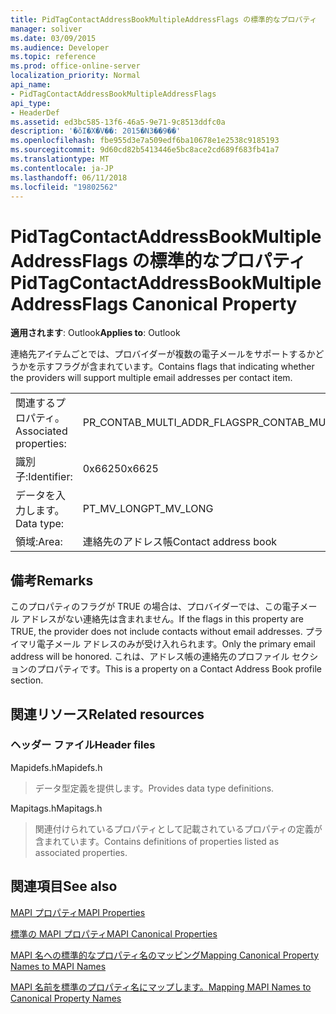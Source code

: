 ```yaml
---
title: PidTagContactAddressBookMultipleAddressFlags の標準的なプロパティ
manager: soliver
ms.date: 03/09/2015
ms.audience: Developer
ms.topic: reference
ms.prod: office-online-server
localization_priority: Normal
api_name:
- PidTagContactAddressBookMultipleAddressFlags
api_type:
- HeaderDef
ms.assetid: ed3bc585-13f6-46a5-9e71-9c8513ddfc0a
description: '�ŏI�X�V��: 2015�N3��9��'
ms.openlocfilehash: fbe955d3e7a509edf6ba10678e1e2538c9185193
ms.sourcegitcommit: 9d60cd82b5413446e5bc8ace2cd689f683fb41a7
ms.translationtype: MT
ms.contentlocale: ja-JP
ms.lasthandoff: 06/11/2018
ms.locfileid: "19802562"
---
```

# <a name="pidtagcontactaddressbookmultipleaddressflags-canonical-property"></a><span data-ttu-id="8f511-103">PidTagContactAddressBookMultipleAddressFlags の標準的なプロパティ</span><span class="sxs-lookup"><span data-stu-id="8f511-103">PidTagContactAddressBookMultipleAddressFlags Canonical Property</span></span>

  
  
<span data-ttu-id="8f511-104">**適用されます**: Outlook</span><span class="sxs-lookup"><span data-stu-id="8f511-104">**Applies to**: Outlook</span></span> 
  
<span data-ttu-id="8f511-105">連絡先アイテムごとでは、プロバイダーが複数の電子メールをサポートするかどうかを示すフラグが含まれています。</span><span class="sxs-lookup"><span data-stu-id="8f511-105">Contains flags that indicating whether the providers will support multiple email addresses per contact item.</span></span>
  
|||
|:-----|:-----|
|<span data-ttu-id="8f511-106">関連するプロパティ。</span><span class="sxs-lookup"><span data-stu-id="8f511-106">Associated properties:</span></span>  <br/> |<span data-ttu-id="8f511-107">PR_CONTAB_MULTI_ADDR_FLAGS</span><span class="sxs-lookup"><span data-stu-id="8f511-107">PR_CONTAB_MULTI_ADDR_FLAGS</span></span>  <br/> |
|<span data-ttu-id="8f511-108">識別子:</span><span class="sxs-lookup"><span data-stu-id="8f511-108">Identifier:</span></span>  <br/> |<span data-ttu-id="8f511-109">0x6625</span><span class="sxs-lookup"><span data-stu-id="8f511-109">0x6625</span></span>  <br/> |
|<span data-ttu-id="8f511-110">データを入力します。</span><span class="sxs-lookup"><span data-stu-id="8f511-110">Data type:</span></span>  <br/> |<span data-ttu-id="8f511-111">PT_MV_LONG</span><span class="sxs-lookup"><span data-stu-id="8f511-111">PT_MV_LONG</span></span>  <br/> |
|<span data-ttu-id="8f511-112">領域:</span><span class="sxs-lookup"><span data-stu-id="8f511-112">Area:</span></span>  <br/> |<span data-ttu-id="8f511-113">連絡先のアドレス帳</span><span class="sxs-lookup"><span data-stu-id="8f511-113">Contact address book</span></span>  <br/> |
   
## <a name="remarks"></a><span data-ttu-id="8f511-114">備考</span><span class="sxs-lookup"><span data-stu-id="8f511-114">Remarks</span></span>

<span data-ttu-id="8f511-115">このプロパティのフラグが TRUE の場合は、プロバイダーでは、この電子メール アドレスがない連絡先は含まれません。</span><span class="sxs-lookup"><span data-stu-id="8f511-115">If the flags in this property are TRUE, the provider does not include contacts without email addresses.</span></span> <span data-ttu-id="8f511-116">プライマリ電子メール アドレスのみが受け入れられます。</span><span class="sxs-lookup"><span data-stu-id="8f511-116">Only the primary email address will be honored.</span></span> <span data-ttu-id="8f511-117">これは、アドレス帳の連絡先のプロファイル セクションのプロパティです。</span><span class="sxs-lookup"><span data-stu-id="8f511-117">This is a property on a Contact Address Book profile section.</span></span>
  
## <a name="related-resources"></a><span data-ttu-id="8f511-118">関連リソース</span><span class="sxs-lookup"><span data-stu-id="8f511-118">Related resources</span></span>

### <a name="header-files"></a><span data-ttu-id="8f511-119">ヘッダー ファイル</span><span class="sxs-lookup"><span data-stu-id="8f511-119">Header files</span></span>

<span data-ttu-id="8f511-120">Mapidefs.h</span><span class="sxs-lookup"><span data-stu-id="8f511-120">Mapidefs.h</span></span>
  
> <span data-ttu-id="8f511-121">データ型定義を提供します。</span><span class="sxs-lookup"><span data-stu-id="8f511-121">Provides data type definitions.</span></span>
    
<span data-ttu-id="8f511-122">Mapitags.h</span><span class="sxs-lookup"><span data-stu-id="8f511-122">Mapitags.h</span></span>
  
> <span data-ttu-id="8f511-123">関連付けられているプロパティとして記載されているプロパティの定義が含まれています。</span><span class="sxs-lookup"><span data-stu-id="8f511-123">Contains definitions of properties listed as associated properties.</span></span>
    
## <a name="see-also"></a><span data-ttu-id="8f511-124">関連項目</span><span class="sxs-lookup"><span data-stu-id="8f511-124">See also</span></span>



[<span data-ttu-id="8f511-125">MAPI プロパティ</span><span class="sxs-lookup"><span data-stu-id="8f511-125">MAPI Properties</span></span>](mapi-properties.md)
  
[<span data-ttu-id="8f511-126">標準の MAPI プロパティ</span><span class="sxs-lookup"><span data-stu-id="8f511-126">MAPI Canonical Properties</span></span>](mapi-canonical-properties.md)
  
[<span data-ttu-id="8f511-127">MAPI 名への標準的なプロパティ名のマッピング</span><span class="sxs-lookup"><span data-stu-id="8f511-127">Mapping Canonical Property Names to MAPI Names</span></span>](mapping-canonical-property-names-to-mapi-names.md)
  
[<span data-ttu-id="8f511-128">MAPI 名前を標準のプロパティ名にマップします。</span><span class="sxs-lookup"><span data-stu-id="8f511-128">Mapping MAPI Names to Canonical Property Names</span></span>](mapping-mapi-names-to-canonical-property-names.md)

